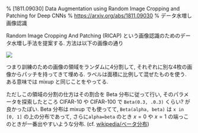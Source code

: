 % [1811.09030] Data Augmentation using Random Image Cropping and Patching for Deep CNNs
% https://arxiv.org/abs/1811.09030
% データ水増し 画像認識

Random Image Cropping And Patching (RICAP) という画像認識のためのデータ水増し手法を提案する.
方法は以下の画像の通り

![](https://i.imgur.com/KK7JDkD.png)

つまり訓練のための画像の領域をランダムに4分割して, それぞれに別な4枚の画像からパッチを持ってきて埋める.
ラベルは面積に比例して混ぜたものを使う.
ある意味では mixup と同じことをやってる.

ただしこの領域の分割の仕方はその割合を Beta 分布に従って行い,
そのパラメータを探索したところ CIFAR-10 や CIFAR-100 で `Beta(0.3, .0.3)` くらい? が良かったぽい.
Beta 分布は mixup でも使ってて, `Beta(alpha, beta)` は `x in [0, 1]` の上の分布であって,
さらに`alpha=beta` のとき $x=0$ や $x=1$ の端っこのときが一番出やすいような分布.
(cf. [wikipedia/ベータ分布](https://ja.wikipedia.org/wiki/%E3%83%99%E3%83%BC%E3%82%BF%E5%88%86%E5%B8%83))
